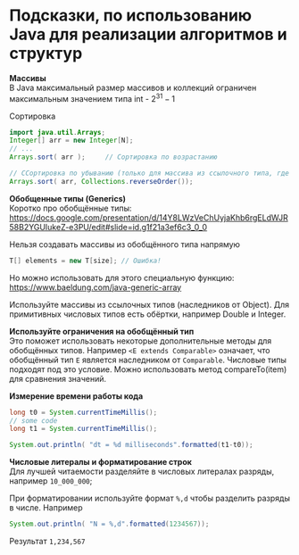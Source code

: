 # Подсказки, по использованию Java для реализации алгоритмов и структур
**Массивы**\
В Java максимальный размер массивов и коллекций ограничен максимальным значением типа int - $2^{31}-1$

Сортировка
```java
import java.util.Arrays;
Integer[] arr = new Integer[N];
// ...
Arrays.sort( arr );     // Сортировка по возрастанию

// CСортировка по убыванию (только для массива из ссылочного типа, где реализован метод сравнения)
Arrays.sort( arr, Collections.reverseOrder());
```

**Обобщенные типы (Generics)**\
Коротко про обобщённые типы:
https://docs.google.com/presentation/d/14Y8LWzVeChUyjaKhb6rgELdWJR58B2YGUIukeZ-e3PU/edit#slide=id.g1f21a3ef6c3_0_0

Нельзя создавать массивы из обобщённого типа напрямую
```java
T[] elements = new T[size]; // Ошибка!
```
Но можно использовать для этого специальную функцию: https://www.baeldung.com/java-generic-array

Используйте массивы из ссылочных типов (наследников от Object). Для примитивных числовых типов есть обёртки, например Double и Integer.

**Используйте ограничения на обобщённый тип**\
Это поможет использовать некоторые дополнительные методы для обобщённых типов. Например `<E extends Comparable>` означает, что обобщённый тип `E` является наследником от `Comparable`. Числовые типы подходят под это условие. 
Можно использовать метод compareTo(item) для сравнения значений.

**Измерение времени работы кода**
```java
long t0 = System.currentTimeMillis();
// some code
long t1 = System.currentTimeMillis();

System.out.println( "dt = %d milliseconds".formatted(t1-t0));
```


**Числовые литералы и форматирование строк**\
Для лучшей читаемости разделяйте в числовых литералах разряды, например `10_000_000`;

При форматировании используйте формат `%,d` чтобы разделить разряды в числе. Например
```java
System.out.println( "N = %,d".formatted(1234567));
```
Результат `1,234,567`